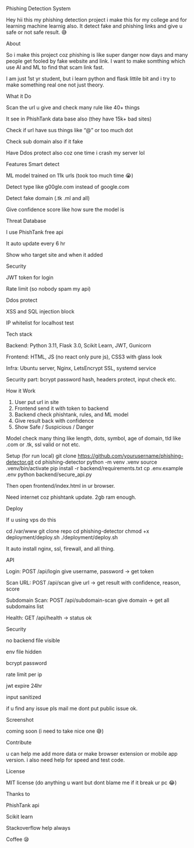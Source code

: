 Phishing Detection System

Hey hii this my phishing detection project i make this for my college and for learning machine learnig also. It detect fake and phishing links and give u safe or not safe result. 😅

About

So i make this project coz phishing is like super danger now days and many people get fooled by fake website and link. I want to make somthing which use AI and ML to find that scam link fast.

I am just 1st yr student, but i learn python and flask littile bit and i try to make something real one not just theory.

What it Do

Scan the url u give and check many rule like 40+ things

It see in PhishTank data base also (they have 15k+ bad sites)

Check if url have sus things like “@” or too much dot

Check sub domain also if it fake

Have Ddos protect also coz one time i crash my server lol

Features
Smart detect

ML model trained on 11k urls (took too much time 😭)

Detect type like g00gle.com instead of google.com

Detect fake domain (.tk .ml and all)

Give confidence score like how sure the model is

Threat Database

I use PhishTank free api

It auto update every 6 hr

Show who target site and when it added

Security

JWT token for login

Rate limit (so nobody spam my api)

Ddos protect

XSS and SQL injection block

IP whitelist for localhost test

Tech stack

Backend:
Python 3.11, Flask 3.0, Scikit Learn, JWT, Gunicorn

Frontend:
HTML, JS (no react only pure js), CSS3 with glass look

Infra:
Ubuntu server, Nginx, LetsEncrypt SSL, systemd service

Security part:
bcrypt password hash, headers protect, input check etc.

How it Work
1. User put url in site  
2. Frontend send it with token to backend  
3. Backend check phishtank, rules, and ML model  
4. Give result back with confidence  
5. Show Safe / Suspicious / Danger


Model check many thing like length, dots, symbol, age of domain, tld like .com or .tk, ssl valid or not etc.

Setup (for run local)
git clone https://github.com/yourusername/phishing-detector.git
cd phishing-detector
python -m venv .venv
source .venv/bin/activate
pip install -r backend/requirements.txt
cp .env.example .env
python backend/secure_api.py


Then open frontend/index.html in ur browser.

Need internet coz phishtank update.
2gb ram enough.

Deploy

If u using vps do this

cd /var/www
git clone repo
cd phishing-detector
chmod +x deployment/deploy.sh
./deployment/deploy.sh


It auto install nginx, ssl, firewall, and all thing.

API

Login:
POST /api/login
give username, password → get token

Scan URL:
POST /api/scan
give url → get result with confidence, reason, score

Subdomain Scan:
POST /api/subdomain-scan
give domain → get all subdomains list

Health:
GET /api/health → status ok

Security

no backend file visible

env file hidden

bcrypt password

rate limit per ip

jwt expire 24hr

input sanitized

if u find any issue pls mail me dont put public issue ok.

Screenshot

coming soon (i need to take nice one 😅)

Contribute

u can help me add more data or make browser extension or mobile app version. i also need help for speed and test code.

License

MIT license (do anything u want but dont blame me if it break ur pc 😂)

Thanks to

PhishTank api

Scikit learn

Stackoverflow help always

Coffee 😪